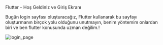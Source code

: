 Flutter - Hoş Geldiniz ve Giriş Ekranı

Bugün login sayfası  oluşturacağız, Flutter kullanarak bu sayfayı oluşturmanın birçok yolu olduğunu unutmayın, benim yöntemim onlardan biri ve ben flutter konusunda uzman değilim.!

![login_page](https://user-images.githubusercontent.com/76742671/112765456-f8ee1e80-9015-11eb-9dc3-7473ee7168d7.png)

